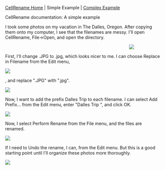 
[CellRename Home](https://github.com/downpoured/labs_youthful_projects/tree/master/cellrename/README.md) | Simple Example | [Complex Example](https://github.com/downpoured/labs_youthful_projects/tree/master/cellrename/doc/complex_example/README.md)

CellRename documentation: A simple example

I took some photos on my vacation in The Dalles, Oregon. After copying them onto my computer, I see that the filenames
are messy. I'll open CellRename, File->Open, and open the directory. 

<img border="0" src="http://2.bp.blogspot.com/-PoZSxbdmn1Y/UP9kbJVcaWI/AAAAAAAAAog/gLPDp1v7TMA/s600/S1.png" style="border:none; margin-left:400px" />

First, I'll change .JPG to .jpg, which looks nicer to me. I can choose Replace in Filename from the Edit menu,

<img border="0" src="http://1.bp.blogspot.com/-gSMZfz-vNnA/UP9ksgM5e_I/AAAAAAAAAos/f8_t-lVkUoE/s600/s2.png" style="border:none; text-align:center" />

, and replace ".JPG" with ".jpg".

<img border="0" src="http://1.bp.blogspot.com/-KdrruAJ8sNI/UP9kvFOHhKI/AAAAAAAAAo4/Vg3k3fbexSc/s600/s3.png" style="border:none" />

Now, I want to add the prefix Dalles Trip to each filename. I can select Add Prefix... from the Edit menu, enter "Dalles Trip ", and click OK.

<img border="0" src="http://3.bp.blogspot.com/-Sh_ZB_elHfA/UP9kyJSVn4I/AAAAAAAAApE/1xQX3f29Gb8/s600/s4.png" style="border:none" />

Now, I select Perform Rename from the File menu, and the files are renamed.

<img border="0" src="http://1.bp.blogspot.com/-00PsLR9w1Eg/UP9k02MoZgI/AAAAAAAAApQ/6Nvh7fCi77I/s600/s5.png" style="border:none" />

If I need to Undo the rename, I can, from the Edit menu. But this is a good starting point until
I'll organize these photos more thoroughly.

<img border="0" src="http://3.bp.blogspot.com/-U_apx4gane8/UP9lLRCs0qI/AAAAAAAAApc/5o2J-zbT3x4/s320/sinter.png" style="border:none" />

